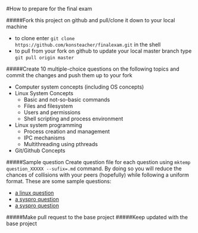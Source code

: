 #How to prepare for the final exam

#####Fork this project on github and pull/clone it down to your local machine
* to clone enter ``git clone https://github.com/konsteacher/finalexam.git`` in the shell
* to pull from your fork on github to update your local master branch type ``git pull origin master``

#####Create 10 multiple-choice questions on the following topics and commit the changes and push them up to your fork
  * Computer system concepts (including OS concepts)
  * Linux System Concepts
    * Basic and not-so-basic commands
    * Files and filesystem
    * Users and permissions
    * Shell scripting and process environment
  * Linux system programming
    * Process creation and management
    * IPC mechanisms
    * Multithreading using pthreads
  * Git/Github Concepts

#####Sample question
Create question file for each question using ``mktemp question_XXXXX --sufix=.md`` command.
By doing so you will reduce the chances of collisions with your peers (hopefully)
while following a uniform format. These are some sample questions:
*  [a linux question](./linux/question_VIbGj.md)
*  [a syspro question](./syspro/question_cEIjN.md)
*  [a syspro question](./syspro/question_dq4CB.md)

#####Make pull request to the base project
#####Keep updated with the base project
